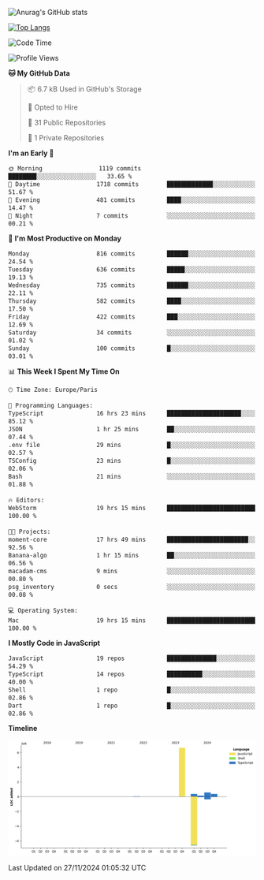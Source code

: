 ![Anurag's GitHub stats](https://github-readme-stats.vercel.app/api?username=sufiane&theme=dark&show_icons=true&count_private=true)


[![Top Langs](https://github-readme-stats.vercel.app/api/top-langs/?username=sufiane&layout=compact)](https://github.com/anuraghazra/github-readme-stats)

<!--START_SECTION:waka-->
![Code Time](http://img.shields.io/badge/Code%20Time-1%2C472%20hrs%2050%20mins-blue)

![Profile Views](http://img.shields.io/badge/Profile%20Views-0-blue)

**🐱 My GitHub Data** 

> 📦 6.7 kB Used in GitHub's Storage 
 > 
> 💼 Opted to Hire
 > 
> 📜 31 Public Repositories 
 > 
> 🔑 1 Private Repositories 
 > 
**I'm an Early 🐤** 

```text
🌞 Morning                1119 commits        ████████░░░░░░░░░░░░░░░░░   33.65 % 
🌆 Daytime                1718 commits        █████████████░░░░░░░░░░░░   51.67 % 
🌃 Evening                481 commits         ████░░░░░░░░░░░░░░░░░░░░░   14.47 % 
🌙 Night                  7 commits           ░░░░░░░░░░░░░░░░░░░░░░░░░   00.21 % 
```
📅 **I'm Most Productive on Monday** 

```text
Monday                   816 commits         ██████░░░░░░░░░░░░░░░░░░░   24.54 % 
Tuesday                  636 commits         █████░░░░░░░░░░░░░░░░░░░░   19.13 % 
Wednesday                735 commits         ██████░░░░░░░░░░░░░░░░░░░   22.11 % 
Thursday                 582 commits         ████░░░░░░░░░░░░░░░░░░░░░   17.50 % 
Friday                   422 commits         ███░░░░░░░░░░░░░░░░░░░░░░   12.69 % 
Saturday                 34 commits          ░░░░░░░░░░░░░░░░░░░░░░░░░   01.02 % 
Sunday                   100 commits         █░░░░░░░░░░░░░░░░░░░░░░░░   03.01 % 
```


📊 **This Week I Spent My Time On** 

```text
🕑︎ Time Zone: Europe/Paris

💬 Programming Languages: 
TypeScript               16 hrs 23 mins      █████████████████████░░░░   85.12 % 
JSON                     1 hr 25 mins        ██░░░░░░░░░░░░░░░░░░░░░░░   07.44 % 
.env file                29 mins             █░░░░░░░░░░░░░░░░░░░░░░░░   02.57 % 
TSConfig                 23 mins             █░░░░░░░░░░░░░░░░░░░░░░░░   02.06 % 
Bash                     21 mins             ░░░░░░░░░░░░░░░░░░░░░░░░░   01.88 % 

🔥 Editors: 
WebStorm                 19 hrs 15 mins      █████████████████████████   100.00 % 

🐱‍💻 Projects: 
moment-core              17 hrs 49 mins      ███████████████████████░░   92.56 % 
Banana-algo              1 hr 15 mins        ██░░░░░░░░░░░░░░░░░░░░░░░   06.56 % 
macadam-cms              9 mins              ░░░░░░░░░░░░░░░░░░░░░░░░░   00.80 % 
psg_inventory            0 secs              ░░░░░░░░░░░░░░░░░░░░░░░░░   00.08 % 

💻 Operating System: 
Mac                      19 hrs 15 mins      █████████████████████████   100.00 % 
```

**I Mostly Code in JavaScript** 

```text
JavaScript               19 repos            ██████████████░░░░░░░░░░░   54.29 % 
TypeScript               14 repos            ██████████░░░░░░░░░░░░░░░   40.00 % 
Shell                    1 repo              █░░░░░░░░░░░░░░░░░░░░░░░░   02.86 % 
Dart                     1 repo              █░░░░░░░░░░░░░░░░░░░░░░░░   02.86 % 
```



**Timeline**

![Lines of Code chart](https://raw.githubusercontent.com/Sufiane/Sufiane/main/assets/bar_graph.png)


 Last Updated on 27/11/2024 01:05:32 UTC
<!--END_SECTION:waka-->


<!--
**Sufiane/sufiane** is a ✨ _special_ ✨ repository because its `README.md` (this file) appears on your GitHub profile.

Here are some ideas to get you started:

- 🔭 I’m currently working on ...
- 🌱 I’m currently learning ...
- 👯 I’m looking to collaborate on ...
- 🤔 I’m looking for help with ...
- 💬 Ask me about ...
- 📫 How to reach me: ...
- 😄 Pronouns: ...
- ⚡ Fun fact: ...
-->
